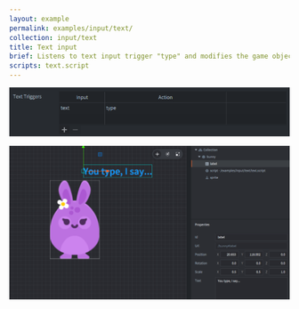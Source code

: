 ```yaml
---
layout: example
permalink: examples/input/text/
collection: input/text
title: Text input
brief: Listens to text input trigger "type" and modifies the game object label with the bunny's speech according to input. A "backspace" key trigger has also been added.
scripts: text.script
---
```


![input bindings](input_bindings.png)

![text](text.png)
